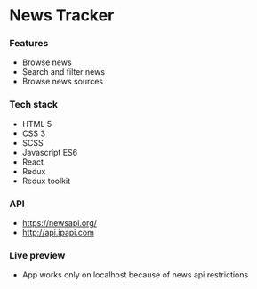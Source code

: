 # News Tracker

### Features
- Browse news
- Search and filter news
- Browse news sources

### Tech stack
- HTML 5
- CSS 3
- SCSS
- Javascript ES6
- React
- Redux
- Redux toolkit

### API
- https://newsapi.org/
- http://api.ipapi.com

### Live preview
- App works only on localhost because of news api restrictions
